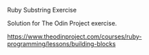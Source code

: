 Ruby Substring Exercise

Solution for The Odin Project exercise.

https://www.theodinproject.com/courses/ruby-programming/lessons/building-blocks